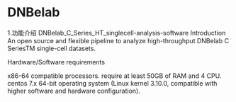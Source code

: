 # DNBelab
1.功能介绍
DNBelab_C_Series_HT_singlecell-analysis-software
Introduction
An open source and flexible pipeline to analyze high-throughput DNBelab C SeriesTM single-cell datasets.

Hardware/Software requirements

  x86-64 compatible processors.
  require at least 50GB of RAM and 4 CPU.
  centos 7.x 64-bit operating system (Linux kernel 3.10.0, compatible with higher software and hardware configuration).
